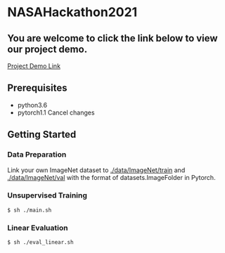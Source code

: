 # NASAHackathon2021

## You are welcome to click the link below to view our project demo.

[Project Demo Link](https://thebestyea.net/)

## Prerequisites
* python3.6
* pytorch1.1
Cancel changes


## Getting Started

### Data Preparation
Link your own ImageNet dataset to [./data/ImageNet/train](./data/ImageNet/train) and [./data/ImageNet/val](./data/ImageNet/val) with the format of datasets.ImageFolder in Pytorch.

### Unsupervised Training
```
$ sh ./main.sh
```

### Linear Evaluation
```
$ sh ./eval_linear.sh
```


